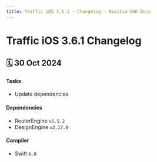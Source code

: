 ```yaml
---
title: Traffic iOS 3.6.1 - Changelog - Navitia SDK Docs
---
```


# Traffic iOS 3.6.1 Changelog

<h2>🗓 30 Oct 2024</h2>

#### Tasks
- Update dependencies

#### Dependencies
- RouterEngine `v1.5.2`
- DesignEngine `v2.17.0`

#### Compiler
-  Swift  `6.0`